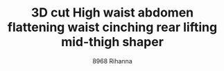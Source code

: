 ---
layout: product
title: 3D cut High waist abdomen flattening waist cinching rear lifting mid-thigh shaper
subtitle: 8968 Rihanna
price: '38.00'
product_image: /shaping-lingerie/8968-front.png
product_image_hover: /shaping-lingerie/8968-back.png
categories: 
  - Tummy & Waist
  - Rear & Hips
  - Thighs & Legs
  - Shorts & Leggings
---